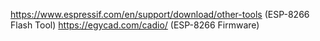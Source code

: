 https://www.espressif.com/en/support/download/other-tools   (ESP-8266 Flash Tool)
https://egycad.com/cadio/   (ESP-8266 Firmware)
